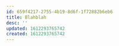 ```yaml
---
id: 659f4217-2755-4b19-8d6f-1f72882b6eb6
title: Blahblah
desc: ''
updated: 1612293765742
created: 1612293765742
---
```


